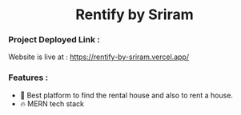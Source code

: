 <h1 align="center">Rentify by Sriram</h1>

### Project Deployed Link :
Website is live at : https://rentify-by-sriram.vercel.app/

### Features :
- 🎉 Best platform to find the rental house and also to rent a house.
- 🔥 MERN tech stack
